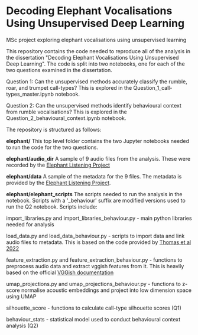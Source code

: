 # Decoding Elephant Vocalisations Using Unsupervised Deep Learning
MSc project exploring elephant vocalisations using unsupervised learning

This repository contains the code needed to reproduce all of the analysis in the dissertation "Decoding Elephant Vocalisations Using Unsupervised Deep Learning". The code is split into two notebooks, one for each of the two questions examined in the dissertation.

Question 1: Can the unsupervised methods accurately classify the rumble, roar, and trumpet call-types? This is explored in the Question_1_call-types_master.ipynb notebook.

Question 2: Can the unsupervised methods identify behavioural context from rumble vocalisations? This is explored in the Question_2_behavioural_context.ipynb notebook.

The repository is structured as follows:

**elephant/** This top level folder contains the two Jupyter notebooks needed to run the code for the two questions. 

**elephant/audio_dir** A sample of 9 audio files from the analysis. These were recorded by the [Elephant Listening Project](https://www.elephantlisteningproject.org/)

**elephant/data** A sample of the metadata for the 9 files. The metadata is provided by the [Elephant Listening Project](https://www.elephantlisteningproject.org/). 

**elephant/elephant_scripts** The scripts needed to run the analysis in the notebook. Scripts with a '_behaviour' suffix are modified versions used to run the Q2 notebook. Scripts include:

  import_libraries.py and import_libraries_behaviour.py - main python libraries needed for analysis
  
  load_data.py and load_data_behaviour.py - scripts to import data and link audio files to metadata. This is based on the code provided by [Thomas et al 2022](https://besjournals.onlinelibrary.wiley.com/doi/full/10.1111/1365-2656.13754)
  
  feature_extraction.py and feature_extraction_behaviour.py - functions to preprocess audio data and extract vggish features from it. This is heavily based on the official [VGGish documentation](https://github.com/tensorflow/models/tree/master/research/audioset/vggish)

  umap_projections.py and umap_projections_behaviour.py - functions to z-score normalise acoustic embeddings and project into low dimension space using UMAP

  silhouette_score - functions to calculate call-type silhouette scores (Q1)
  
  behaviour_stats - statistical model used to conduct behavioural context analysis (Q2)

  
  

